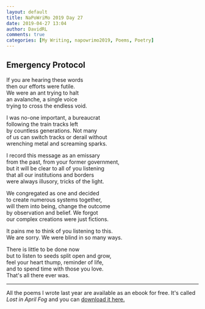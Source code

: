 ```yaml
---  
layout: default  
title: NaPoWriMo 2019 Day 27  
date: 2019-04-27 13:04  
author: DavidRL  
comments: true  
categories: [My Writing, napowrimo2019, Poems, Poetry]  
---  
```

<!-- wp:heading -->  
<h2>Emergency Protocol</h2>  
<!-- /wp:heading -->  

<!-- wp:paragraph -->  
<p>If you are hearing these words<br />  
then our efforts were futile. <br />  
We were an ant trying to halt<br />  
an avalanche, a single voice<br />  
trying to cross the endless void. </p>  
<!-- /wp:paragraph -->  

<!-- wp:paragraph -->  
<p>I was no-one important, a bureaucrat<br /> following the train tracks left <br /> by countless generations. Not many<br /> of us can switch tracks or derail without<br /> wrenching metal and screaming sparks.</p>  
<!-- /wp:paragraph -->  

<!-- wp:paragraph -->  
<p>I record this message as an emissary<br /> from the past, from your former government,<br /> but it will be clear to all of you listening<br /> that all our institutions and borders <br /> were always illusory, tricks of the light.</p>  
<!-- /wp:paragraph -->  

<!-- wp:paragraph -->  
<p>We congregated as one and decided<br /> to create numerous systems together,<br /> will them into being, change the outcome<br /> by observation and belief. We forgot<br /> our complex creations were just fictions.</p>  
<!-- /wp:paragraph -->  

<!-- wp:paragraph -->  
<p>It pains me to think of you listening to this.<br />  
We are sorry. We were blind in so many ways. </p>  
<!-- /wp:paragraph -->  

<!-- wp:paragraph -->  
<p>There is little to be done now<br /> but to listen to seeds split open and grow,<br /> feel your heart thump, reminder of life,<br /> and to spend time with those you love.<br /> That's all there ever was.  </p>  
<!-- /wp:paragraph -->  

<!-- wp:separator -->  
<hr class="wp-block-separator"/>  
<!-- /wp:separator -->  

<p>All the poems I wrote last year are available as an ebook for free. It's called <em>Lost in April Fog </em>and you can <a href="/aprilfog/">download it here. </a></p>  
